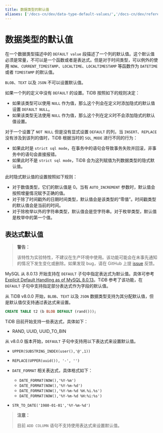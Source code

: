 ```yaml
---
title: 数据类型的默认值
aliases: ['/docs-cn/dev/data-type-default-values/','/docs-cn/dev/reference/sql/data-types/default-values/']
---
```


# 数据类型的默认值

在一个数据类型描述中的 `DEFAULT value` 段描述了一个列的默认值。这个默认值必须是常量，不可以是一个函数或者是表达式。但是对于时间类型，可以例外的使用 `NOW`、`CURRENT_TIMESTAMP`、`LOCALTIME`、`LOCALTIMESTAMP` 等函数作为 `DATETIME` 或者 `TIMESTAMP` 的默认值。

`BLOB`、`TEXT` 以及 `JSON` 不可以设置默认值。

如果一个列的定义中没有 `DEFAULT` 的设置。TiDB 按照如下的规则决定：

* 如果该类型可以使用 `NULL` 作为值，那么这个列会在定义时添加隐式的默认值设置 `DEFAULT NULL`。
* 如果该类型无法使用 `NULL` 作为值，那么这个列在定义时不会添加隐式的默认值设置。

对于一个设置了 `NOT NULL` 但是没有显式设置 `DEFAULT` 的列，当 `INSERT`、`REPLACE` 没有涉及到该列的值时，TiDB 根据当时的 `SQL_MODE` 进行不同的行为：

* 如果此时是 `strict sql mode`，在事务中的语句会导致事务失败并回滚，非事务中的语句会直接报错。
* 如果此时不是 `strict sql mode`，TiDB 会为这列赋值为列数据类型的隐式默认值。

此时隐式默认值的设置按照如下规则：

* 对于数值类型，它们的默认值是 0。当有 `AUTO_INCREMENT` 参数时，默认值会按照增量情况赋予正确的值。
* 对于除了时间戳外的日期时间类型，默认值会是该类型的“零值”。时间戳类型的默认值会是当前的时间。
* 对于除枚举以外的字符串类型，默认值会是空字符串。对于枚举类型，默认值是枚举中的第一个值。

## 表达式默认值

> **警告：**
>
> 该特性为实验特性，不建议在生产环境中使用。该功能可能会在未事先通知的情况下发生变化或删除。如果发现 bug，请在 GitHub 上提 [issue](https://github.com/pingcap/tidb/issues) 反馈。

MySQL 从 8.0.13 开始支持在 `DEFAULT` 子句中指定表达式为默认值。具体可参考 [Explicit Default Handling as of MySQL 8.0.13](https://dev.mysql.com/doc/refman/8.0/en/data-type-defaults.html#data-type-defaults-explicit)。TiDB 参考了该功能，在 `DEFAULT` 子句中支持指定部分表达式作为字段的默认值。

从 TiDB v8.0.0 开始，`BLOB`、`TEXT` 以及 `JSON` 数据类型支持为其分配默认值，但是默认值仅支持通过表达式来设置。

```sql
CREATE TABLE t2 (b BLOB DEFAULT (rand()));
```

TiDB 目前开始支持一些表达式，具体如下：

* RAND, UUID, UUID_TO_BIN

从 v8.0.0 版本开始，`DEFAULT` 子句中支持用以下表达式来设置默认值。

* `UPPER(SUBSTRING_INDEX(user(),'@',1))`

* `REPLACE(UPPER(uuid()), '-', '')`

* `DATE_FORMAT` 相关表达式，具体格式如下：

    * `DATE_FORMAT(NOW(),'%Y-%m')`
    * `DATE_FORMAT(NOW(),'%Y-%m-%d')`
    * `DATE_FORMAT(NOW(),'%Y-%m-%d %H.%i.%s')`
    * `DATE_FORMAT(NOW(),'%Y-%m-%d %H:%i:%s')`

* `STR_TO_DATE('1980-01-01','%Y-%m-%d')`

> **注意：**
>
> 目前 `ADD COLUMN` 语句不支持使用表达式来设置默认值。
